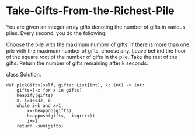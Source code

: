 # Take-Gifts-From-the-Richest-Pile

You are given an integer array gifts denoting the number of gifts in various piles. Every second, you do the following:

Choose the pile with the maximum number of gifts.
If there is more than one pile with the maximum number of gifts, choose any.
Leave behind the floor of the square root of the number of gifts in the pile. Take the rest of the gifts.
Return the number of gifts remaining after k seconds.

class Solution:

    def pickGifts(self, gifts: List[int], k: int) -> int:
        gifts=[-x for x in gifts]
        heapify(gifts)
        x, i=1<<32, 0
        while i<k and x>1:
            x=-heappop(gifts)
            heappush(gifts, -isqrt(x))
            i+=1
        return -sum(gifts)
       
